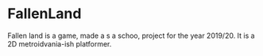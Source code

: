 # FallenLand

Fallen land is a game, made a s a schoo, project for the year 2019/20. It is a 2D metroidvania-ish platformer. 
